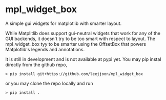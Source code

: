 # mpl_widget_box

A simple gui widgets for matplotlib with smarter layout.

While Matplitlib does support gui-neutral widgets that work for any of the GUI backends, 
it doesn't try to be too smart with respect to layout. The mpl_widget_box tyy to be smarter
using the OffsetBox that powers Matplotlib's legends and annotations.

It is still in development and is not available at pypi yet.
You may pip instal directly from the github repo,

```console
> pip install git+https://github.com/leejjoon/mpl_widget_box
```

or you may clone the repo locally and run

```console
> pip install .
```
